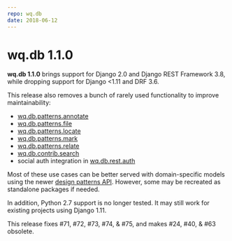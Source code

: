 ```yaml
---
repo: wq.db
date: 2018-06-12
---
```


# wq.db 1.1.0

**wq.db 1.1.0** brings support for Django 2.0 and Django REST Framework 3.8, while dropping support for Django <1.11 and DRF 3.6.

This release also removes a bunch of rarely used functionality to improve maintainability:

 * [wq.db.patterns.annotate](https://wq.io/docs/annotate)
 * [wq.db.patterns.file](https://wq.io/docs/files)
 * [wq.db.patterns.locate](https://wq.io/docs/locate)
 * [wq.db.patterns.mark](https://wq.io/docs/markdown)
 * [wq.db.patterns.relate](https://wq.io/docs/relate)
 * [wq.db.contrib.search](https://wq.io/docs/search)
 * social auth integration in [wq.db.rest.auth](https://wq.io/docs/auth)

Most of these use cases can be better served with domain-specific models using the newer [design patterns API](https://wq.io/docs/nested-forms).  However, some may be recreated as standalone packages if needed.

In addition, Python 2.7 support is no longer tested.  It may still work for existing projects using Django 1.11.

This release fixes #71, #72, #73, #74, & #75, and makes #24, #40, & #63 obsolete.